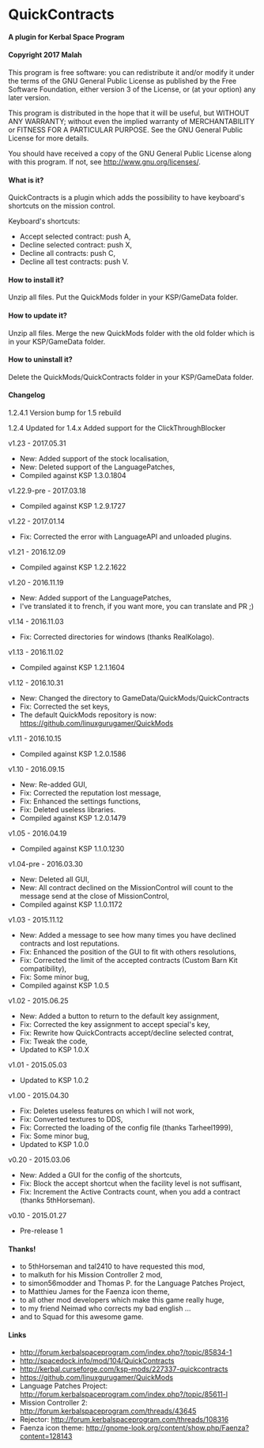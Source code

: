 ﻿# QuickContracts
#### A plugin for Kerbal Space Program
#### Copyright 2017 Malah

This program is free software: you can redistribute it and/or modify
it under the terms of the GNU General Public License as published by
the Free Software Foundation, either version 3 of the License, or
(at your option) any later version.

This program is distributed in the hope that it will be useful,
but WITHOUT ANY WARRANTY; without even the implied warranty of
MERCHANTABILITY or FITNESS FOR A PARTICULAR PURPOSE.  See the
GNU General Public License for more details.

You should have received a copy of the GNU General Public License
along with this program.  If not, see <http://www.gnu.org/licenses/>. 


#### What is it?

QuickContracts is a plugin which adds the possibility to have keyboard's shortcuts on the mission control.

Keyboard's shortcuts:
* Accept selected contract: push A,
* Decline selected contract: push X,
* Decline all contracts: push C,
* Decline all test contracts: push V.

#### How to install it?

Unzip all files. Put the QuickMods folder in your KSP/GameData folder.

#### How to update it?

Unzip all files. Merge the new QuickMods folder with the old folder which is in your KSP/GameData folder.

#### How to uninstall it?

Delete the QuickMods/QuickContracts folder in your KSP/GameData folder.

#### Changelog
1.2.4.1
	Version bump for 1.5 rebuild

1.2.4
	Updated for 1.4.x
	Added support for the ClickThroughBlocker

v1.23 - 2017.05.31
* New: Added support of the stock localisation,
* New: Deleted support of the LanguagePatches,
* Compiled against KSP 1.3.0.1804

v1.22.9-pre - 2017.03.18
* Compiled against KSP 1.2.9.1727

v1.22 - 2017.01.14
* Fix: Corrected the error with LanguageAPI and unloaded plugins.

v1.21 - 2016.12.09
* Compiled against KSP 1.2.2.1622

v1.20 - 2016.11.19
* New: Added support of the LanguagePatches,
* I've translated it to french, if you want more, you can translate and PR ;)

v1.14 - 2016.11.03
* Fix: Corrected directories for windows (thanks RealKolago).

v1.13 - 2016.11.02
* Compiled against KSP 1.2.1.1604

v1.12 - 2016.10.31
* New: Changed the directory to GameData/QuickMods/QuickContracts
* Fix: Corrected the set keys,
* The default QuickMods repository is now: https://github.com/linuxgurugamer/QuickMods

v1.11 - 2016.10.15
* Compiled against KSP 1.2.0.1586

v1.10 - 2016.09.15
* New: Re-added GUI,
* Fix: Corrected the reputation lost message,
* Fix: Enhanced the settings functions,
* Fix: Deleted useless libraries.
* Compiled against KSP 1.2.0.1479

v1.05 - 2016.04.19
* Compiled against KSP 1.1.0.1230

v1.04-pre - 2016.03.30
* New: Deleted all GUI,
* New: All contract declined on the MissionControl will count to the message send at the close of MissionControl,
* Compiled against KSP 1.1.0.1172

v1.03 - 2015.11.12
* New: Added a message to see how many times you have declined contracts and lost reputations.
* Fix: Enhanced the position of the GUI to fit with others resolutions,
* Fix: Corrected the limit of the accepted contracts (Custom Barn Kit compatibility),
* Fix: Some minor bug,
* Compiled against KSP 1.0.5

v1.02 - 2015.06.25
* New: Added a button to return to the default key assignment,
* Fix: Corrected the key assignment to accept special's key,
* Fix: Rewrite how QuickContracts accept/decline selected contrat,
* Fix: Tweak the code,
* Updated to KSP 1.0.X

v1.01 - 2015.05.03
* Updated to KSP 1.0.2

v1.00 - 2015.04.30
* Fix: Deletes useless features on which I will not work,
* Fix: Converted textures to DDS,
* Fix: Corrected the loading of the config file (thanks Tarheel1999),
* Fix: Some minor bug,
* Updated to KSP 1.0.0

v0.20 - 2015.03.06
* New: Added a GUI for the config of the shortcuts, 
* Fix: Block the accept shortcut when the facility level is not suffisant,
* Fix: Increment the Active Contracts count, when you add a contract (thanks 5thHorseman).

v0.10 - 2015.01.27
* Pre-release 1

#### Thanks!

* to 5thHorseman and tal2410 to have requested this mod,
* to malkuth for his Mission Controller 2 mod,
* to simon56modder and Thomas P. for the Language Patches Project,
* to Matthieu James for the Faenza icon theme,
* to all other mod developers which make this game really huge,
* to my friend Neimad who corrects my bad english ...
* and to Squad for this awesome game.

#### Links

* http://forum.kerbalspaceprogram.com/index.php?/topic/85834-1
* http://spacedock.info/mod/104/QuickContracts
* http://kerbal.curseforge.com/ksp-mods/227337-quickcontracts
* https://github.com/linuxgurugamer/QuickMods
* Language Patches Project: http://forum.kerbalspaceprogram.com/index.php?/topic/85611-l
* Mission Controller 2: http://forum.kerbalspaceprogram.com/threads/43645
* Rejector: http://forum.kerbalspaceprogram.com/threads/108316
* Faenza icon theme: http://gnome-look.org/content/show.php/Faenza?content=128143
